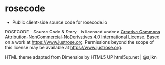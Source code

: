 # rosecode
  - Public client-side source code for rosecode.io
  
  ROSECODE - Source Code & Story - is licensed under a 
	<a rel="license" href="http://creativecommons.org/licenses/by-nc-nd/4.0/">
	Creative Commons Attribution-NonCommercial-NoDerivatives 4.0 International License</a>. 
	Based on a work at <a xmlns:dct="http://purl.org/dc/terms/" href="https://www.justrose.org" rel="dct:source">
	https://www.justrose.org</a>. Permissions beyond the scope of this license may be available at
	<a xmlns:cc="http://creativecommons.org/ns#" href="https://www.justrose.org" rel="cc:morePermissions">
	https://www.justrose.org</a>. 
  
  HTML theme adapted from Dimension by HTML5 UP
	html5up.net | @ajlkn
